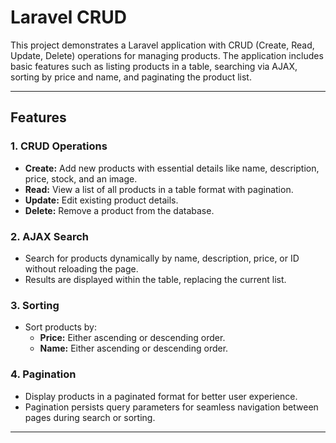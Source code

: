# Laravel CRUD

This project demonstrates a Laravel application with CRUD (Create, Read, Update, Delete) operations for managing products. The application includes basic features such as listing products in a table, searching via AJAX, sorting by price and name, and paginating the product list.

---

## Features

### 1. **CRUD Operations**

-   **Create:** Add new products with essential details like name, description, price, stock, and an image.
-   **Read:** View a list of all products in a table format with pagination.
-   **Update:** Edit existing product details.
-   **Delete:** Remove a product from the database.

### 2. **AJAX Search**

-   Search for products dynamically by name, description, price, or ID without reloading the page.
-   Results are displayed within the table, replacing the current list.

### 3. **Sorting**

-   Sort products by:
    -   **Price:** Either ascending or descending order.
    -   **Name:** Either ascending or descending order.

### 4. **Pagination**

-   Display products in a paginated format for better user experience.
-   Pagination persists query parameters for seamless navigation between pages during search or sorting.

---
